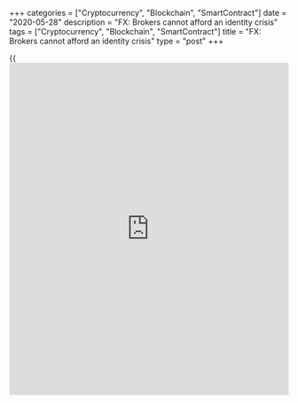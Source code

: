 +++
categories = ["Cryptocurrency", "Blockchain", "SmartContract"]
date = "2020-05-28"
description = "FX: Brokers cannot afford an identity crisis"
tags = ["Cryptocurrency", "Blockchain", "SmartContract"]
title = "FX: Brokers cannot afford an identity crisis"
type = "post"
+++

{{<iframe id="large-banner" src="https://www.bounty.group/#slide=26.0" width="100%" height="600" scrolling="no" style="border: 0px solid rgb(216, 221, 230); border-radius: 3px;">}}

#  FX: Brokers cannot afford an identity crisis

COPYING AND DISTRIBUTING ARE PROHIBITED WITHOUT PERMISSION OF THE
PUBLISHER: [ SContreras@Euromoney.com][1]

By:  Paul Golden  Published on:  Tuesday, July 02, 2019

The recent withdrawal of Stater Global Markets from the prime-of-prime
broker market has underlined the need for providers to continue to prove
their value to clients.

![business-card-blank-identity-780.jpg][2]

  

Aggregated pricing streams are preferable to single bank lines for most
FX trading clients.

Non-bank price-makers have become more influential during the past few
years and for most clients a prime-of-prime (PoP) broker is the only way
to get access to this important liquidity source.

However, [FX PoP brokerage is not an easy market to crack][3].

Stater Global Markets’ [June 3 announcement][4] confirming it was
ceasing its PoP offering referred to the difficulties of competing with
larger rivals, even for a business with a substantial client base and a
strong management team.

While the firm says its decision was prompted by the refusal of [investor](https://www.fintechee.com/tutorial-for-forex-trading/investor-mode/)
SBL Holdings to put any more money into the business, providers are
[coming under increasing pressure from clients][5] who want to know they
are getting better access to liquidity.

![Jonathan-Brewer-160x186][6]  
  
---  
  
 _Jonathan Brewer,  
IS Prime_  
  
According to IS Prime managing partner Jonathan Brewer, many PoPs
actively market themselves as “true prime of prime”, positioning
themselves solely as a credit intermediary that gives a client access
directly to tier-1 liquidity and even the chance to communicate directly
with [liquidity provider](https://www.fintechee.com/services/liquidity-provider/)s.

“This is essentially a watered-down tier-1 prime broker service at a
higher cost, meaning that every one of these clients would go to a
tier-1 prime broker if they were able to and cut out the middle man,” he
says.

“There is no ‘value-add’ to a service that is purely renting the prime
of prime’s balance sheet and charging a premium.”

### Control

Clients accessing a genuine PoP set-up should have much more control
over the liquidity they face and therefore have access to liquidity that
is better than standard margin FX trading.

However, any assessment of the benefits of using a PoP for clients
trading spot FX is complicated by the range of different capital and
credit agreements in place with the broker.

![Jason-Hughes-ADSS-160x186][7]  
  
---  
  
 _Jason Hughes,  
ADSS_  
  
“There is a tendency in the market for prime of prime to not quite be
what it says on the tin, which means the client is not necessarily
getting the service they want and may in fact have more of a standard
margined FX solution,” says Jason Hughes, global head of sales at FX
broker ADSS.

“In a true prime-of-prime scenario, a client should be able to connect
to the liquidity pool they want rather than that defined by their
broker.”

In light of this, it is hardly surprising that some brokers believe the
market would benefit from greater transparency and better understanding
of how PoPs operate.

![Justin-Boulton-160x186][8]  
  
---  
  
 _Justin Boulton,  
FXCM_  
  
It is in the interests of some brokers to maintain the ambiguity of what
exactly constitutes a PoP provider, says FXCM’s head of FX prime
brokerage Justin Boulton.

“This way, they can keep calling themselves a prime of prime when in
reality they are just offering liquidity and execution services,” he
says.

“A real prime-of-prime broker is a neutral intermediary that offers a
pure clearing solution with direct market access – it does not operate a
liquidity pool of its own.”

  

### Technology

From a technology perspective, the PoP market has benefited from a focus
on low-latency connectivity and pre-trade risk management.

Credit availability is distributed to the execution venues for ‘at-
trade’ credit checking – reducing any latency induced by routing
execution messages through pre-trade credit checks – and clients with
relatively small collateral balances can now access multiple execution
venues under a single umbrella limit with less risk of rogue algos
breaching the limit.

![Noel_Singh_160x186][9]  
  
---  
  
 _Noel Singh,  
Sucden Financial_  
  
However, Noel Singh, head of eFX business development at Sucden
Financial, suggests the post-trade segment has been neglected since the
emergence of NetLink, a post-trade system for prime and retail brokers,
with spot trades still taking three days to settle.

Brokers that have traditionally operated in the retail space are now
diversifying their offering to target institutional clients, although
many of the clients leaving bank [prime brokers][10] will still require
a strong balance sheet when choosing their new provider.

“I sense a move within the higher echelon of providers towards a more
traditional prime model, where [liquidity provider](https://www.fintechee.com/services/liquidity-provider/)s are disclosed or non-
bank [liquidity provider](https://www.fintechee.com/services/liquidity-provider/)s reach clients not supported by prime brokers
through prime-of-prime credit intermediation services – a more pure
prime model than the traditional anonymous aggregated model,” says
Singh.

![Gavin-White-2019-160x186][11]  
  
---  
 __

Gavin White,  
Invast Global  
  
Gavin White, CEO at Invast Global, suggests PoPs that can achieve
critical mass will attract interest from acquisitive banks and spark a
wave of consolidation.

“The investment banks will likely be major [investor](https://www.fintechee.com/tutorial-for-forex-trading/investor-mode/)s in boutique firms,”
he concludes.

“They know intimately how profitable a segment it can be and they also
know that they are being forced to offload many clients who are capable
of generating huge value.”

  

   1. mailto:SContreras@Euromoney.com
   2. /v-96115b84254318dd69f3e2028077e00a/Media/images/euromoney/stock-images-18/business-card-blank-identity-780.jpg
   3. www.euromoney.com/article/b1dn37r8rjqg3n/smaller-prime-brokers-find-new-ways-to-gain-foothold-on-slippery-fx-ladder
   4. www.staterglobalmarkets.com/
   5. www.euromoney.com/article/b1fbqs1z9yfmdp/in-fx-clients-are-looking-more-like-regulators
   6. /v-134a056bbd708a0dcd6a83bcab12b03e/Media/images/euromoney/people-26/Jonathan-Brewer-160x186.jpg
   7. /v-b98f92b3dd1e88355bc8a6c5092f61a2/Media/images/euromoney/people-25/Jason-Hughes-ADSS-160x186.jpg
   8. /v-e10c745d2622a9d6cd56ffdba1ef6ea8/Media/images/euromoney/people-26/Justin-Boulton-160x186.jpg
   9. /v-7553ee5fbe6d4e18628b41711cf619b6/Media/images/euromoney/people-21/NoelSingh_001.jpg
   10. www.euromoney.com/article/b1f45jwdqnk0ml/uncleared-margin-rules-unlikely-to-clarify-clearing-migration
   11. /v-f7d747a98c9c4386be968097b3f2b9ea/Media/images/euromoney/people-26/Gavin-White-2019-160x186.jpg